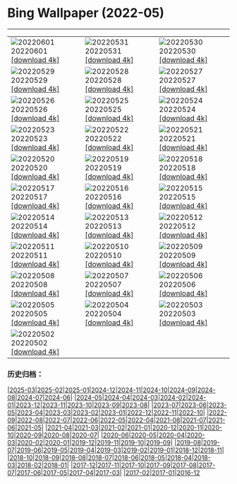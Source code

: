 # Bing Wallpaper (2022-05)
**************

<table><tr><td><img class="wallpaper" src="https://www.bing.com/th?id=OHR.MarovoLagoon_DE-DE3544269489_1920x1080.jpg" alt="20220601"> 20220601 <a class="wallpaper_link" href="https://www.bing.com/th?id=OHR.MarovoLagoon_DE-DE3544269489_UHD.jpg">[download 4k]</a></td><td><img class="wallpaper" src="https://www.bing.com/th?id=OHR.ParrotDay_DE-DE3367502828_1920x1080.jpg" alt="20220531"> 20220531 <a class="wallpaper_link" href="https://www.bing.com/th?id=OHR.ParrotDay_DE-DE3367502828_UHD.jpg">[download 4k]</a></td><td><img class="wallpaper" src="https://www.bing.com/th?id=OHR.LechfallFuessen_DE-DE2958722430_1920x1080.jpg" alt="20220530"> 20220530 <a class="wallpaper_link" href="https://www.bing.com/th?id=OHR.LechfallFuessen_DE-DE2958722430_UHD.jpg">[download 4k]</a></td></tr><tr><td><img class="wallpaper" src="https://www.bing.com/th?id=OHR.MountFryatt_DE-DE2752795580_1920x1080.jpg" alt="20220529"> 20220529 <a class="wallpaper_link" href="https://www.bing.com/th?id=OHR.MountFryatt_DE-DE2752795580_UHD.jpg">[download 4k]</a></td><td><img class="wallpaper" src="https://www.bing.com/th?id=OHR.PurnululuNP_DE-DE2545119523_1920x1080.jpg" alt="20220528"> 20220528 <a class="wallpaper_link" href="https://www.bing.com/th?id=OHR.PurnululuNP_DE-DE2545119523_UHD.jpg">[download 4k]</a></td><td><img class="wallpaper" src="https://www.bing.com/th?id=OHR.MarinHeadlands_DE-DE2403924056_1920x1080.jpg" alt="20220527"> 20220527 <a class="wallpaper_link" href="https://www.bing.com/th?id=OHR.MarinHeadlands_DE-DE2403924056_UHD.jpg">[download 4k]</a></td></tr><tr><td><img class="wallpaper" src="https://www.bing.com/th?id=OHR.OrangerieSchwerin_DE-DE2078115256_1920x1080.jpg" alt="20220526"> 20220526 <a class="wallpaper_link" href="https://www.bing.com/th?id=OHR.OrangerieSchwerin_DE-DE2078115256_UHD.jpg">[download 4k]</a></td><td><img class="wallpaper" src="https://www.bing.com/th?id=OHR.Alhambra_DE-DE1588237255_1920x1080.jpg" alt="20220525"> 20220525 <a class="wallpaper_link" href="https://www.bing.com/th?id=OHR.Alhambra_DE-DE1588237255_UHD.jpg">[download 4k]</a></td><td><img class="wallpaper" src="https://www.bing.com/th?id=OHR.KornatiNP_DE-DE1377322932_1920x1080.jpg" alt="20220524"> 20220524 <a class="wallpaper_link" href="https://www.bing.com/th?id=OHR.KornatiNP_DE-DE1377322932_UHD.jpg">[download 4k]</a></td></tr><tr><td><img class="wallpaper" src="https://www.bing.com/th?id=OHR.RedBellied_DE-DE1213803488_1920x1080.jpg" alt="20220523"> 20220523 <a class="wallpaper_link" href="https://www.bing.com/th?id=OHR.RedBellied_DE-DE1213803488_UHD.jpg">[download 4k]</a></td><td><img class="wallpaper" src="https://www.bing.com/th?id=OHR.ZebraEgret_DE-DE1042895176_1920x1080.jpg" alt="20220522"> 20220522 <a class="wallpaper_link" href="https://www.bing.com/th?id=OHR.ZebraEgret_DE-DE1042895176_UHD.jpg">[download 4k]</a></td><td><img class="wallpaper" src="https://www.bing.com/th?id=OHR.AlbionFalls_DE-DE0780537459_1920x1080.jpg" alt="20220521"> 20220521 <a class="wallpaper_link" href="https://www.bing.com/th?id=OHR.AlbionFalls_DE-DE0780537459_UHD.jpg">[download 4k]</a></td></tr><tr><td><img class="wallpaper" src="https://www.bing.com/th?id=OHR.ApisMellifera_DE-DE0445205950_1920x1080.jpg" alt="20220520"> 20220520 <a class="wallpaper_link" href="https://www.bing.com/th?id=OHR.ApisMellifera_DE-DE0445205950_UHD.jpg">[download 4k]</a></td><td><img class="wallpaper" src="https://www.bing.com/th?id=OHR.PawneeOwls_DE-DE5044551905_1920x1080.jpg" alt="20220519"> 20220519 <a class="wallpaper_link" href="https://www.bing.com/th?id=OHR.PawneeOwls_DE-DE5044551905_UHD.jpg">[download 4k]</a></td><td><img class="wallpaper" src="https://www.bing.com/th?id=OHR.VanBlooms_DE-DE4842855385_1920x1080.jpg" alt="20220518"> 20220518 <a class="wallpaper_link" href="https://www.bing.com/th?id=OHR.VanBlooms_DE-DE4842855385_UHD.jpg">[download 4k]</a></td></tr><tr><td><img class="wallpaper" src="https://www.bing.com/th?id=OHR.SaltPondsMaras_DE-DE4646706943_1920x1080.jpg" alt="20220517"> 20220517 <a class="wallpaper_link" href="https://www.bing.com/th?id=OHR.SaltPondsMaras_DE-DE4646706943_UHD.jpg">[download 4k]</a></td><td><img class="wallpaper" src="https://www.bing.com/th?id=OHR.DuesseldorfOberkassel_DE-DE4515756656_1920x1080.jpg" alt="20220516"> 20220516 <a class="wallpaper_link" href="https://www.bing.com/th?id=OHR.DuesseldorfOberkassel_DE-DE4515756656_UHD.jpg">[download 4k]</a></td><td><img class="wallpaper" src="https://www.bing.com/th?id=OHR.BerninaBloodMoon_DE-DE4131118559_1920x1080.jpg" alt="20220515"> 20220515 <a class="wallpaper_link" href="https://www.bing.com/th?id=OHR.BerninaBloodMoon_DE-DE4131118559_UHD.jpg">[download 4k]</a></td></tr><tr><td><img class="wallpaper" src="https://www.bing.com/th?id=OHR.WindmillDay_DE-DE4138742437_1920x1080.jpg" alt="20220514"> 20220514 <a class="wallpaper_link" href="https://www.bing.com/th?id=OHR.WindmillDay_DE-DE4138742437_UHD.jpg">[download 4k]</a></td><td><img class="wallpaper" src="https://www.bing.com/th?id=OHR.MaasaiGiraffe_DE-DE3857530393_1920x1080.jpg" alt="20220513"> 20220513 <a class="wallpaper_link" href="https://www.bing.com/th?id=OHR.MaasaiGiraffe_DE-DE3857530393_UHD.jpg">[download 4k]</a></td><td><img class="wallpaper" src="https://www.bing.com/th?id=OHR.OiaVillage_DE-DE3659729921_1920x1080.jpg" alt="20220512"> 20220512 <a class="wallpaper_link" href="https://www.bing.com/th?id=OHR.OiaVillage_DE-DE3659729921_UHD.jpg">[download 4k]</a></td></tr><tr><td><img class="wallpaper" src="https://www.bing.com/th?id=OHR.GiffordPinchot_DE-DE3574487425_1920x1080.jpg" alt="20220511"> 20220511 <a class="wallpaper_link" href="https://www.bing.com/th?id=OHR.GiffordPinchot_DE-DE3574487425_UHD.jpg">[download 4k]</a></td><td><img class="wallpaper" src="https://www.bing.com/th?id=OHR.SchlossGluecksburg_DE-DE2789078986_1920x1080.jpg" alt="20220510"> 20220510 <a class="wallpaper_link" href="https://www.bing.com/th?id=OHR.SchlossGluecksburg_DE-DE2789078986_UHD.jpg">[download 4k]</a></td><td><img class="wallpaper" src="https://www.bing.com/th?id=OHR.GoremeNationalPark_DE-DE2607260675_1920x1080.jpg" alt="20220509"> 20220509 <a class="wallpaper_link" href="https://www.bing.com/th?id=OHR.GoremeNationalPark_DE-DE2607260675_UHD.jpg">[download 4k]</a></td></tr><tr><td><img class="wallpaper" src="https://www.bing.com/th?id=OHR.MomJoey_DE-DE2451456931_1920x1080.jpg" alt="20220508"> 20220508 <a class="wallpaper_link" href="https://www.bing.com/th?id=OHR.MomJoey_DE-DE2451456931_UHD.jpg">[download 4k]</a></td><td><img class="wallpaper" src="https://www.bing.com/th?id=OHR.GlassBridge_DE-DE2318675548_1920x1080.jpg" alt="20220507"> 20220507 <a class="wallpaper_link" href="https://www.bing.com/th?id=OHR.GlassBridge_DE-DE2318675548_UHD.jpg">[download 4k]</a></td><td><img class="wallpaper" src="https://www.bing.com/th?id=OHR.HertfordshireBluebells_DE-DE2011706063_1920x1080.jpg" alt="20220506"> 20220506 <a class="wallpaper_link" href="https://www.bing.com/th?id=OHR.HertfordshireBluebells_DE-DE2011706063_UHD.jpg">[download 4k]</a></td></tr><tr><td><img class="wallpaper" src="https://www.bing.com/th?id=OHR.JaliscoAgave_DE-DE6770573516_1920x1080.jpg" alt="20220505"> 20220505 <a class="wallpaper_link" href="https://www.bing.com/th?id=OHR.JaliscoAgave_DE-DE6770573516_UHD.jpg">[download 4k]</a></td><td><img class="wallpaper" src="https://www.bing.com/th?id=OHR.WadiRum_DE-DE6640798989_1920x1080.jpg" alt="20220504"> 20220504 <a class="wallpaper_link" href="https://www.bing.com/th?id=OHR.WadiRum_DE-DE6640798989_UHD.jpg">[download 4k]</a></td><td><img class="wallpaper" src="https://www.bing.com/th?id=OHR.DuckHen_DE-DE6504910177_1920x1080.jpg" alt="20220503"> 20220503 <a class="wallpaper_link" href="https://www.bing.com/th?id=OHR.DuckHen_DE-DE6504910177_UHD.jpg">[download 4k]</a></td></tr><tr><td><img class="wallpaper" src="https://www.bing.com/th?id=OHR.TravertineTurkey_DE-DE6360049344_1920x1080.jpg" alt="20220502"> 20220502 <a class="wallpaper_link" href="https://www.bing.com/th?id=OHR.TravertineTurkey_DE-DE6360049344_UHD.jpg">[download 4k]</a></td><td></td><td></td></tr></table>

### 历史归档：

|[2025-03](/../2025-03/2025-03.md)|[2025-02](/../2025-02/2025-02.md)|[2025-01](/../2025-01/2025-01.md)|[2024-12](/../2024-12/2024-12.md)|[2024-11](/../2024-11/2024-11.md)|[2024-10](/../2024-10/2024-10.md)|[2024-09](/../2024-09/2024-09.md)|[2024-08](/../2024-08/2024-08.md)|[2024-07](/../2024-07/2024-07.md)|[2024-06](/../2024-06/2024-06.md)|
|[2024-05](/../2024-05/2024-05.md)|[2024-04](/../2024-04/2024-04.md)|[2024-03](/../2024-03/2024-03.md)|[2024-02](/../2024-02/2024-02.md)|[2024-01](/../2024-01/2024-01.md)|[2023-12](/../2023-12/2023-12.md)|[2023-11](/../2023-11/2023-11.md)|[2023-10](/../2023-10/2023-10.md)|[2023-09](/../2023-09/2023-09.md)|[2023-08](/../2023-08/2023-08.md)|
|[2023-07](/../2023-07/2023-07.md)|[2023-06](/../2023-06/2023-06.md)|[2023-05](/../2023-05/2023-05.md)|[2023-04](/../2023-04/2023-04.md)|[2023-03](/../2023-03/2023-03.md)|[2023-02](/../2023-02/2023-02.md)|[2023-01](/../2023-01/2023-01.md)|[2022-12](/../2022-12/2022-12.md)|[2022-11](/../2022-11/2022-11.md)|[2022-10](/../2022-10/2022-10.md)|
|[2022-09](/../2022-09/2022-09.md)|[2022-08](/../2022-08/2022-08.md)|[2022-07](/../2022-07/2022-07.md)|[2022-06](/../2022-06/2022-06.md)|[2022-05](/2022-05.md)|[2022-04](/../2022-04/2022-04.md)|[2021-08](/../2021-08/2021-08.md)|[2021-07](/../2021-07/2021-07.md)|[2021-06](/../2021-06/2021-06.md)|[2021-05](/../2021-05/2021-05.md)|
|[2021-04](/../2021-04/2021-04.md)|[2021-03](/../2021-03/2021-03.md)|[2021-02](/../2021-02/2021-02.md)|[2021-01](/../2021-01/2021-01.md)|[2020-12](/../2020-12/2020-12.md)|[2020-11](/../2020-11/2020-11.md)|[2020-10](/../2020-10/2020-10.md)|[2020-09](/../2020-09/2020-09.md)|[2020-08](/../2020-08/2020-08.md)|[2020-07](/../2020-07/2020-07.md)|
|[2020-06](/../2020-06/2020-06.md)|[2020-05](/../2020-05/2020-05.md)|[2020-04](/../2020-04/2020-04.md)|[2020-03](/../2020-03/2020-03.md)|[2020-02](/../2020-02/2020-02.md)|[2020-01](/../2020-01/2020-01.md)|[2019-12](/../2019-12/2019-12.md)|[2019-11](/../2019-11/2019-11.md)|[2019-10](/../2019-10/2019-10.md)|[2019-09](/../2019-09/2019-09.md)|
|[2019-08](/../2019-08/2019-08.md)|[2019-07](/../2019-07/2019-07.md)|[2019-06](/../2019-06/2019-06.md)|[2019-05](/../2019-05/2019-05.md)|[2019-04](/../2019-04/2019-04.md)|[2019-03](/../2019-03/2019-03.md)|[2019-02](/../2019-02/2019-02.md)|[2019-01](/../2019-01/2019-01.md)|[2018-12](/../2018-12/2018-12.md)|[2018-11](/../2018-11/2018-11.md)|
|[2018-10](/../2018-10/2018-10.md)|[2018-09](/../2018-09/2018-09.md)|[2018-08](/../2018-08/2018-08.md)|[2018-07](/../2018-07/2018-07.md)|[2018-06](/../2018-06/2018-06.md)|[2018-05](/../2018-05/2018-05.md)|[2018-04](/../2018-04/2018-04.md)|[2018-03](/../2018-03/2018-03.md)|[2018-02](/../2018-02/2018-02.md)|[2018-01](/../2018-01/2018-01.md)|
|[2017-12](/../2017-12/2017-12.md)|[2017-11](/../2017-11/2017-11.md)|[2017-10](/../2017-10/2017-10.md)|[2017-09](/../2017-09/2017-09.md)|[2017-08](/../2017-08/2017-08.md)|[2017-07](/../2017-07/2017-07.md)|[2017-06](/../2017-06/2017-06.md)|[2017-05](/../2017-05/2017-05.md)|[2017-04](/../2017-04/2017-04.md)|[2017-03](/../2017-03/2017-03.md)|
|[2017-02](/../2017-02/2017-02.md)|[2017-01](/../2017-01/2017-01.md)|[2016-12](/../2016-12/2016-12.md)